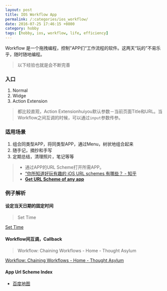```yaml
---
layout: post
title: IOS Workflow App
permalink: /:categories/ios_workflow/
date: 2016-07-25 17:46:15 +0800
category: hobby
tags: [hobby, ios, workflow, life, efficiency]
---
```


Workflow 是一个拖拽编程，控制”APP们“工作流程的软件。这两天“玩的”不易乐乎，随时随地编程。

> 以下经验也就是会不断完善

### 入口

1. Normal
2. Widge
3. Action Extension

> 都比较直观，Action Extensionhuiyou默认参数－当前页面Title和URL。当Workflow之间互调的时候，可以通过`input`参数传参。

### 适用场景

1. 组合同类型APP，将同类型APP，通过Menu，树状地组合起来
2. 随手记，摘抄和手写
3. 定期总结，清理照片，笔记等等

> * 通过APP的URL Scheme打开所需APP。
> * [“你所知道好玩有趣的 iOS URL schemes 有哪些？ - 知乎](http://www.zhihu.com/question/19907735)
> * [**Get URL Scheme of any app**](https://m.reddit.com/r/workflow/comments/2tlx29/get_url_scheme_of_any_app/?utm_source=mweb_redirect&compact=true)

### 例子解析

#### 设定当天日期的固定时间

> Set Time

[Set Time](https://workflow.is/workflows/517e56e3b8e741c29a94fb276cf1bf5e)

#### Workflow间互调，Callback

> Workflow: Chaining Workflows - Home - Thought Asylum

[Workflow: Chaining Workflows - Home - Thought Asylum](http://www.thoughtasylum.com/blog/2015/7/9/workflow-chaining-workflows.html)

#### App Url Scheme Index

* [百度地图](http://developer.baidu.com/map/uri-intro.htm#idmykey23)
